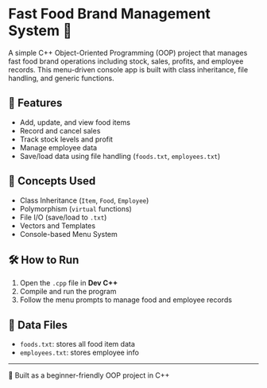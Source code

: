 # Fast Food Brand Management System 🍔

A simple C++ Object-Oriented Programming (OOP) project that manages fast food brand operations including stock, sales, profits, and employee records. This menu-driven console app is built with class inheritance, file handling, and generic functions.

## 🚀 Features
- Add, update, and view food items
- Record and cancel sales
- Track stock levels and profit
- Manage employee data
- Save/load data using file handling (`foods.txt`, `employees.txt`)

## 🧱 Concepts Used
- Class Inheritance (`Item`, `Food`, `Employee`)
- Polymorphism (`virtual` functions)
- File I/O (save/load to `.txt`)
- Vectors and Templates
- Console-based Menu System

## 🛠️ How to Run
1. Open the `.cpp` file in **Dev C++**
2. Compile and run the program
3. Follow the menu prompts to manage food and employee records

## 📁 Data Files
- `foods.txt`: stores all food item data
- `employees.txt`: stores employee info

---

🧡 Built as a beginner-friendly OOP project in C++
